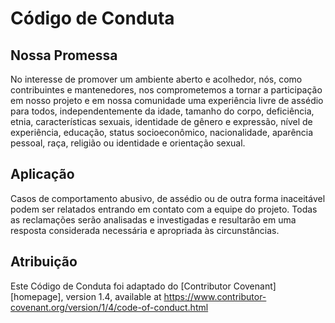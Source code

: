 # Código de Conduta

## Nossa Promessa

No interesse de promover um ambiente aberto e acolhedor, nós, como contribuintes e mantenedores, nos comprometemos a tornar a participação em nosso projeto e em nossa comunidade uma experiência livre de assédio para todos, independentemente da idade, tamanho do corpo, deficiência, etnia, características sexuais, identidade de gênero e expressão, nível de experiência, educação, status socioeconômico, nacionalidade, aparência pessoal, raça, religião ou identidade e orientação sexual.

## Aplicação

Casos de comportamento abusivo, de assédio ou de outra forma inaceitável podem ser relatados entrando em contato com a equipe do projeto. Todas as reclamações serão analisadas e investigadas e resultarão em uma resposta considerada necessária e apropriada às circunstâncias. 

## Atribuição

Este Código de Conduta foi adaptado do [Contributor Covenant][homepage], version 1.4,
available at https://www.contributor-covenant.org/version/1/4/code-of-conduct.html
